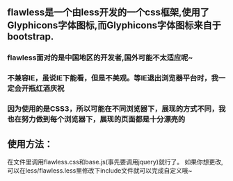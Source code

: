 ## flawless是一个由less开发的一个css框架,使用了Glyphicons字体图标,而Glyphicons字体图标来自于bootstrap.
### flawless面对的是中国地区的开发者,国外可能不太适应呢~
### 不兼容IE，虽说IE下能看，但是不美观。等IE退出浏览器平台时，我一定会开瓶红酒庆祝
### 因为使用的是CSS3，所以可能在不同浏览器下，展现的方式不同，我也在努力做到每个浏览器下，展现的页面都是十分漂亮的

## 使用方法：
在文件里调用flawless.css和base.js(事先要调用jquery)就行了。
如果你想更改,可以在less/flawless.less里修改下include文件就可以完成自定义哦~
